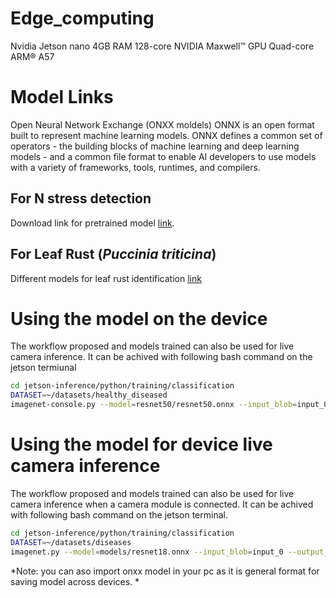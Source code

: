 # Edge_computing
Nvidia Jetson nano
4GB RAM
128-core NVIDIA Maxwell™ GPU
Quad-core ARM® A57



# Model Links
Open Neural Network Exchange (ONXX moldels)
ONNX is an open format built to represent machine learning models. ONNX defines a common set of operators - the building blocks of machine learning and deep learning models - and a common file format to enable AI developers to use models with a variety of frameworks, tools, runtimes, and compilers.

## For N stress detection
Download link for pretrained model
[link](https://drive.google.com/drive/folders/1pVvE13rbemEhJkpmHpb0Y5s4UAAWjaDd?usp=sharing).


## For Leaf Rust (*Puccinia triticina*)
Different models for leaf rust identification
[link](https://drive.google.com/drive/folders/16cp_STmyDPZApVKWuAFTSKa9bHb8TVj7?usp=sharing )


# Using the model on the device
The workflow proposed and models trained can also be used for live camera inference. It can be achived with following bash command on the jetson termiunal
```bash
cd jetson-inference/python/training/classification
DATASET=~/datasets/healthy_diseased
imagenet-console.py --model=resnet50/resnet50.onnx --input_blob=input_0 --output_blob=output_0 --labels=$DATASET/labels.txt $DATASET/test/12_diseased.jpg
```
# Using the model for device live camera inference
The workflow proposed and models trained can also be used for live camera inference when a camera module is connected. It can be achived with following bash command on the jetson terminal.
```bash
cd jetson-inference/python/training/classification
DATASET=~/datasets/diseases
imagenet.py --model=models/resnet18.onnx --input_blob=input_0 --output_blob=output_0 --labels=$DATASET/labels.txt csi://0
```



 *Note:  you can aso import onxx model in your pc as it is general format for saving model across devices. *
 
